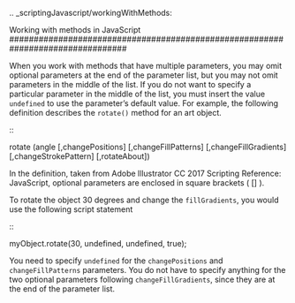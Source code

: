 .. _scriptingJavascript/workingWithMethods:

Working with methods in JavaScript
################################################################################

When you work with methods that have multiple parameters, you may omit optional parameters at the end of the parameter list, but you may not omit parameters in the middle of the list. If you do not want to specify a particular parameter in the middle of the list, you must insert the value ``undefined`` to use the parameter’s default value. For example, the following definition describes the ``rotate()`` method for an art object.

::

  rotate
    (angle
      [,changePositions]
      [,changeFillPatterns]
      [,changeFillGradients]
      [,changeStrokePattern]
      [,rotateAbout])

In the definition, taken from Adobe lllustrator CC 2017 Scripting Reference: JavaScript, optional parameters are enclosed in square brackets ( [] ).

To rotate the object 30 degrees and change the ``fillGradients``, you would use the following script statement

::

  myObject.rotate(30, undefined, undefined, true);

You need to specify ``undefined`` for the ``changePositions`` and ``changeFillPatterns`` parameters. You do not have to specify anything for the two optional parameters following ``changeFillGradients``, since they are at the end of the parameter list.
